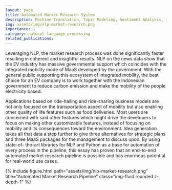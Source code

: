 ```yaml
---
layout: page
title: Automated Market Research System
description: Machine Translation, Topic Modeling, Sentiment Analysis, Idea Generation
img: assets/img/nlp-market-research.png
importance: 1
category: natural language processing
related_publications: 
---
```

Leveraging NLP, the market research process was done significantly faster resulting in coherent and insightful results. NLP on the news data show that the EV industry has massive governmental support which coincides with the integrated mobility mode of MaaS developed by the government. With the general public supporting this ecosystem of integrated mobility, the best choice for an EV company is to work together with the Indonesian government to reduce carbon emission and make the mobility of the people electricity based.

Applications based on ride-hailing and ride-sharing business models are not only focused on the transportation aspect of mobility but also enabling other quality of life features such as food deliveries. Most users are concerned with said other features which might drive the developers to focus on making other customizable features, instead of focusing on mobility and its consequences toward the environment. Idea generation takes all that data a step further to give three alternatives for strategic plans and three MaaS packages for the management to discuss upon. By using state-of- the-art libraries for NLP and Python as a base for automation of every process in the pipeline, this essay has proven that an end-to-end automated market research pipeline is possible and has enormous potential for real-world use cases.

<div class="row justify-content-sm-center">
    <div class="col-sm mt-3 mt-md-0">
        {% include figure.html path="assets/img/nlp-market-research.png" title="Automated Market Research Pipeline" class="img-fluid rounded z-depth-1" %}
    </div>
</div>